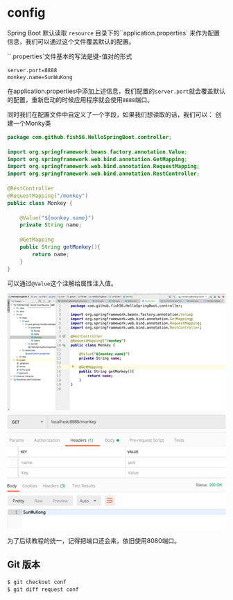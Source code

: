 # config
Spring Boot 默认读取 `resource` 目录下的``application.properties` 来作为配置信息，我们可以通过这个文件覆盖默认的配置。

``.properties`文件基本的写法是键-值对的形式

```
server.port=8888
monkey.name=SunWuKong
```
在application.properties中添加上述信息，我们配置的`server.port`就会覆盖默认的配置，重新启动的时候应用程序就会使用`8888`端口。

同时我们在配置文件中自定义了一个字段，如果我们想读取的话，我们可以：
创建一个Monky类

``` java
package com.github.fish56.HelloSpringBoot.controller;

import org.springframework.beans.factory.annotation.Value;
import org.springframework.web.bind.annotation.GetMapping;
import org.springframework.web.bind.annotation.RequestMapping;
import org.springframework.web.bind.annotation.RestController;

@RestController
@RequestMapping("/monkey")
public class Monkey {
    
    @Value("${monkey.name}")
    private String name;

    @GetMapping
    public String getMonkey(){
        return name;
    }
}
```
可以通过`@Value`这个注解给属性注入值。

![](./conf/idea.png)
![](./conf/name.png)

为了后续教程的统一，记得把端口还会来，依旧使用8080端口。

## Git 版本

``` bash
$ git checkout conf
$ git diff request conf 
```